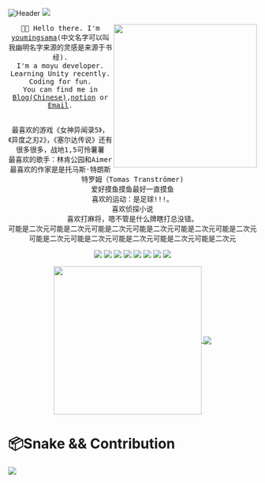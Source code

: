 

![Header](https://capsule-render.vercel.app/api?type=Waving&color=timeGradient&height=200&animation=fadeIn&section=header&text=youmingsama&fontSize=60)
![](https://cdn.jsdelivr.net/gh/imnekoda/pivcgame@main/img/2233.gif)

 <img align='right' src="https://user-images.githubusercontent.com/48556744/206747254-d82da548-dd10-4965-b2b9-693e0c66ed1f.png" width=290px/>

<p align="center">
  <samp>👋🏻 Hello there. I'm <a href="https://github.com/youmingsama" target="_blank" rel="noopener">youmingsama</a>(中文名字可以叫我幽明名字来源的灵感是来源于书经).<br />I'm a moyu developer. Learning Unity recently. Coding for fun.<br />You can find me in <a href="https://youmingsama.cn" target="_blank" rel="noopener">Blog(Chinese)</a>,<a href="https://youmingsama.top" target="_blank" rel="noopener">notion</a> or <a href="mailto:FLDYSYMhahaha229@outlook.com" target="_blank" rel="noopener">Email</a>. </samp>
  <br />
  <br />
<p align="center">
  <samp>最喜欢的游戏《女神异闻录5》，《异度之刃2》，《塞尔达传说》还有很多很多，战地1,5可怜薯薯</samp><br>
  <samp>最喜欢的歌手：林肯公园和Aimer<br>最喜欢的作家是是托马斯·特朗斯特罗姆（Tomas Tranströmer)<br>爱好摸鱼摸鱼最好一直摸鱼<br>喜欢的运动：是足球!!!。<br>喜欢侦探小说<br>喜欢打麻将，嗯不管是什么牌瞎打总没错。<br>可能是二次元可能是二次元可能是二次元可能是二次元可能是二次元可能是二次元可能是二次元可能是二次元可能是二次元可能是二次元可能是二次元</samp>
 
<div align="center">
  <img src="https://img.shields.io/badge/Debian-CE0058?style=flat-square&logo=Debian&logoColor=white" />
  <img src="https://img.shields.io/badge/Golang-00ADD8?style=flat-square&logo=Go&logoColor=white" />
  <img src="https://img.shields.io/badge/Docker-2496ED?style=flat-square&logo=Docker&logoColor=white" />
  <img src="https://img.shields.io/badge/Visual_Studio_Code-007ACC?style=flat-square&logo=Visual-Studio-Code&logoColor=white" />
  <img src="https://img.shields.io/badge/Kubernetes-326CE5?style=flat-square&logo=Kubernetes&logoColor=white" />
  <img src="https://img.shields.io/badge/Xcode-147EFB?style=flat-square&logo=Xcode&logoColor=white" />
  <img src="https://img.shields.io/badge/Swift-FA7343?style=flat-square&logo=Swift&logoColor=white" />
  <img src="https://img.shields.io/badge/Neovim-57A143?style=flat-square&logo=Neovim&logoColor=white" />
</div>

<p align="center">
<a href="https://github.com/anuraghazra/github-readme-stats">
    <img align="center" src="https://github-readme-stats.vercel.app/api/top-langs/?username=youmingsama&bg_color=30,e55d87,5fc3e4&title_color=ffffff&icon_color=ffffff&text_color=ffffff&langs_count=8&hide=c,html,css,vue,gap,dockerfile,javascript,gap%2B%2B&hide_title=false"  width=300px/>
</a>
<a href="https://github.com/anuraghazra/github-readme-stats">
    <img align="center" src="https://github-readme-stats.vercel.app/api?username=youmingsama&show_icons=true&bg_color=30,e55d87,5fc3e4&title_color=ffffff&icon_color=ffffff&text_color=ffffff&line_height=27&hide_title=false"/>
</a>
</p>

# 📦Snake && Contribution

![](https://snakegithub.pages.dev/github-contribution-grid-snake.svg)
